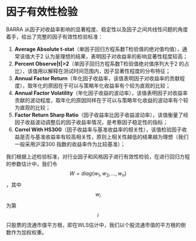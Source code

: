 # 因子有效性检验

BARRA 从因子对收益率影响的显著程度、稳定性以及因子之间共线性问题的角度着手，给出了完整的因子有效性检验标准：

1. **Average Absolute t-stat**（单因子回归方程系数T检验值的绝对值均值），通常该值大于2 认为是理想的结果，表明因子对收益率的影响显著性程度较高；
2. **Percent Observe|t|>2**（单因子回归方程系数T检验值绝对值序列大于2 的占比），该值用以解释在测试时间范围内，因子显著性程度的分布特征；
3. **Annual Factor Return**（年化因子收益率，该值表明因子对收益率的贡献程度），取年化的原因在于可以与策略年化收益率有个较为直观的比较；
4. **Annual Factor Volatility**（年化因子收益的波动率），该值表明因子对收益率贡献的波动程度，取年化的原因同样在于可以与策略年化收益的波动率有个较为直观的比较；
5. **Factor Return Sharp Ratio**（因子收益率比因子收益波动率），该值衡量了经因子收益波动调整后的因子收益率情况，是考察因子稳定性的指标；
6. **Correl With HS300**（因子收益率与基准收益率的相关性），该值检验因子收益是否与基准收益率有较高相关性，原则上相关性越低的结果越为理想（我们一般采用沪深300 指数的收益率作为比较基准）；

我们根据上述检验标准，对行业因子和风格因子进行有效性检验，在进行回归方程的参数估计中，我们令$$W=diag(w_1,w_2,\dots,w_n)$$，其中$$w_i$$ 为第$$i $$只股票的流通市值平方根，即在WLS估计中，我们以个股流通市值的平方根的倒数作为加权权重。